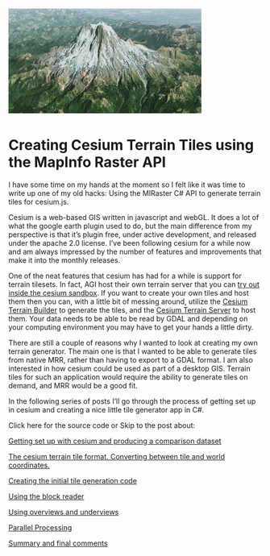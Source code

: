 # ![image alt text](images\image_0.png)

# Creating Cesium Terrain Tiles using the MapInfo Raster API

I have some time on my hands at the moment so I felt like it was time to write up one of my old hacks: Using the MIRaster C# API to generate terrain tiles for cesium.js.

Cesium is a web-based GIS written in javascript and webGL.  It does a lot of what the google earth plugin used to do, but the main difference from my perspective is that it’s plugin free, under active development, and released under the apache 2.0 license.  I’ve been following cesium for a while now and am always impressed by the number of features and improvements that make it into the monthly releases.

One of the neat features that cesium has had for a while is support for terrain tilesets. In fact, AGI host their own terrain server that you can [try out inside the cesium sandbox](https://cesiumjs.org/Cesium/Apps/Sandcastle/gallery/Terrain.html).  If you want to create your own tiles and host them then you can, with a little bit of messing around, utilize the [Cesium Terrain Builder](https://github.com/geo-data/cesium-terrain-builder) to generate the tiles, and the [Cesium Terrain Server](https://github.com/geo-data/cesium-terrain-server) to host them. Your data needs to be able to be read by GDAL and depending on your computing environment you may have to get your hands a little dirty.

There are still a couple of reasons why I wanted to look at creating my own terrain generator.  The main one is that I wanted to be able to generate tiles from native MRR, rather than having to export to a GDAL format.  I am also interested in how cesium could be used as part of a desktop GIS. Terrain tiles for such an application would require the ability to generate tiles on demand, and MRR would be a good fit.

In the following series of posts I’ll go through the process of getting set up in cesium and creating a nice little tile generator app in C#.

Click here for the source code or Skip to the post about:

[Getting set up with cesium and producing a comparison dataset](/GettingCesiumUpAndRunning)

[The cesium terrain tile format. Converting between tile and world coordinates.](/TerrainTileFormat)

[Creating the initial tile generation code](/RandomIteratorCode)

[Using the block reader](/BlockIterator)

[Using overviews and underviews](/OverUnderView)

[Parallel Processing](/ParallelProcessing)

[Summary and final comments](/SummaryAndFinalComments)
